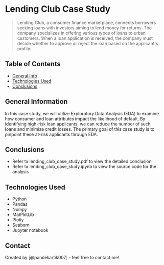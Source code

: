 # Lending Club Case Study
> Lending Club, a consumer finance marketplace, connects borrowers seeking loans with investors aiming to lend money for returns. The company specializes in offering various types of loans to urban customers. When a loan application is received, the company must decide whether to approve or reject the loan based on the applicant's profile.


## Table of Contents
* [General Info](#general-information)
* [Technologies Used](#technologies-used)
* [Conclusions](#conclusions)


## General Information
In this case study, we will utilize Exploratory Data Analysis (EDA) to examine how consumer and loan attributes impact the likelihood of default. By identifying high-risk loan applicants, we can reduce the number of such loans and minimize credit losses. The primary goal of this case study is to pinpoint these at-risk applicants through EDA.


## Conclusions
- Refer to lending_club_case_study.pdf to view the detailed conclusion
- Refer to lending_club_case_study.ipynb to view the source code for the analysis


## Technologies Used
- Python
- Pandas
- Numpy
- MatPlotLib
- Plotly
- Seaborn
- Jupyter notebook

## Contact
Created by [@pandekartik007] - feel free to contact me!
